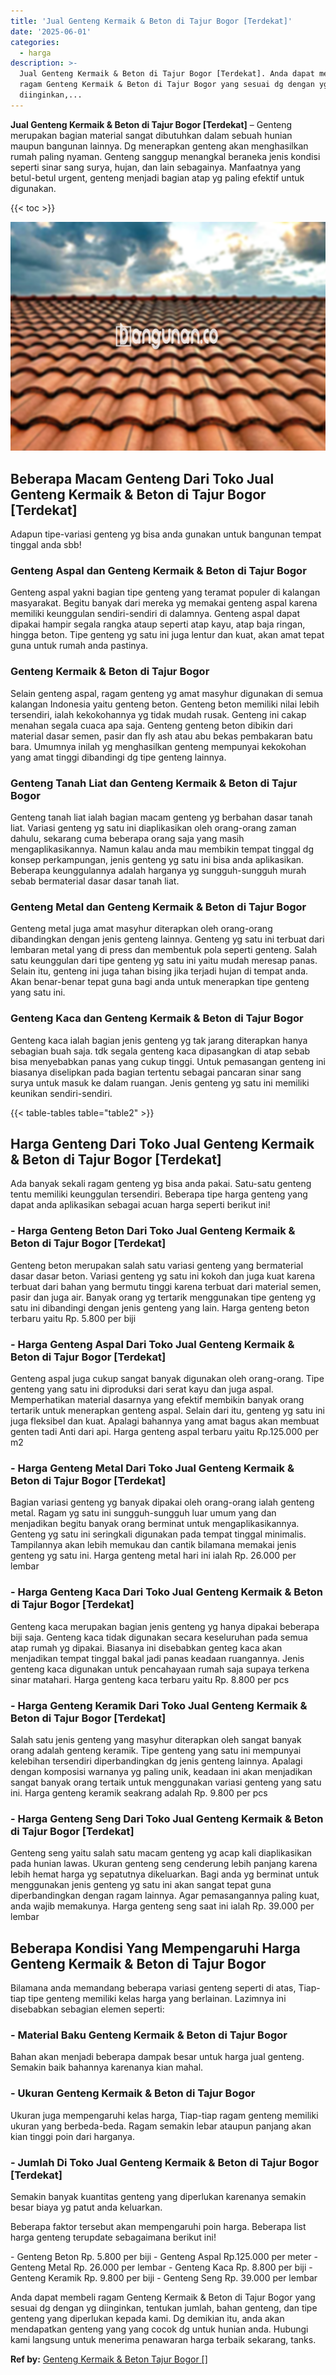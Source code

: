 ```yaml
---
title: 'Jual Genteng Kermaik & Beton di Tajur Bogor [Terdekat]'
date: '2025-06-01'
categories:
  - harga
description: >-
  Jual Genteng Kermaik & Beton di Tajur Bogor [Terdekat]. Anda dapat membeli
  ragam Genteng Kermaik & Beton di Tajur Bogor yang sesuai dg dengan yg
  diinginkan,...
---
```


**Jual Genteng Kermaik & Beton di Tajur Bogor \[Terdekat\]** – Genteng merupakan bagian material sangat dibutuhkan dalam sebuah hunian maupun bangunan lainnya. Dg menerapkan genteng akan menghasilkan rumah paling nyaman. Genteng sanggup menangkal beraneka jenis kondisi seperti sinar sang surya, hujan, dan lain sebagainya. Manfaatnya yang betul-betul urgent, genteng menjadi bagian atap yg paling efektif untuk digunakan.

{{< toc >}}

![Jual Genteng Kermaik & Beton di Tajur Bogor [Terdekat]](/images/genteng-minimalis-murah32.png)

## Beberapa Macam Genteng Dari Toko Jual Genteng Kermaik & Beton di Tajur Bogor \[Terdekat\]

Adapun tipe-variasi genteng yg bisa anda gunakan untuk bangunan tempat tinggal anda sbb!

### Genteng Aspal dan Genteng Kermaik & Beton di Tajur Bogor

Genteng aspal yakni bagian tipe genteng yang teramat populer di kalangan masyarakat. Begitu banyak dari mereka yg memakai genteng aspal karena memiliki keunggulan sendiri-sendiri di dalamnya. Genteng aspal dapat dipakai hampir segala rangka ataup seperti atap kayu, atap baja ringan, hingga beton. Tipe genteng yg satu ini juga lentur dan kuat, akan amat tepat guna untuk rumah anda pastinya.

### Genteng Kermaik & Beton di Tajur Bogor

Selain genteng aspal, ragam genteng yg amat masyhur digunakan di semua kalangan Indonesia yaitu genteng beton. Genteng beton memiliki nilai lebih tersendiri, ialah kekokohannya yg tidak mudah rusak. Genteng ini cakap menahan segala cuaca apa saja. Genteng genteng beton dibikin dari material dasar semen, pasir dan fly ash atau abu bekas pembakaran batu bara. Umumnya inilah yg menghasilkan genteng mempunyai kekokohan yang amat tinggi dibandingi dg tipe genteng lainnya.

### Genteng Tanah Liat dan Genteng Kermaik & Beton di Tajur Bogor

Genteng tanah liat ialah bagian macam genteng yg berbahan dasar tanah liat. Variasi genteng yg satu ini diaplikasikan oleh orang-orang zaman dahulu, sekarang cuma beberapa orang saja yang masih mengaplikasikannya. Namun kalau anda mau membikin tempat tinggal dg konsep perkampungan, jenis genteng yg satu ini bisa anda aplikasikan. Beberapa keunggulannya adalah harganya yg sungguh-sungguh murah sebab bermaterial dasar dasar tanah liat.

### Genteng Metal dan Genteng Kermaik & Beton di Tajur Bogor

Genteng metal juga amat masyhur diterapkan oleh orang-orang dibandingkan dengan jenis genteng lainnya. Genteng yg satu ini terbuat dari lembaran metal yang di press dan membentuk pola seperti genteng. Salah satu keunggulan dari tipe genteng yg satu ini yaitu mudah meresap panas. Selain itu, genteng ini juga tahan bising jika terjadi hujan di tempat anda. Akan benar-benar tepat guna bagi anda untuk menerapkan tipe genteng yang satu ini.

### Genteng Kaca dan Genteng Kermaik & Beton di Tajur Bogor

Genteng kaca ialah bagian jenis genteng yg tak jarang diterapkan hanya sebagian buah saja. tdk segala genteng kaca dipasangkan di atap sebab bisa menyebabkan panas yang cukup tinggi. Untuk pemasangan genteng ini biasanya diselipkan pada bagian tertentu sebagai pancaran sinar sang surya untuk masuk ke dalam ruangan. Jenis genteng yg satu ini memiliki keunikan sendiri-sendiri.

{{< table-tables table="table2" >}}

## Harga Genteng Dari Toko Jual Genteng Kermaik & Beton di Tajur Bogor \[Terdekat\]

Ada banyak sekali ragam genteng yg bisa anda pakai. Satu-satu genteng tentu memiliki keunggulan tersendiri. Beberapa tipe harga genteng yang dapat anda aplikasikan sebagai acuan harga seperti berikut ini!

### \- Harga Genteng Beton Dari Toko Jual Genteng Kermaik & Beton di Tajur Bogor \[Terdekat\]

Genteng beton merupakan salah satu variasi genteng yang bermaterial dasar dasar beton. Variasi genteng yg satu ini kokoh dan juga kuat karena terbuat dari bahan yang bermutu tinggi karena terbuat dari material semen, pasir dan juga air. Banyak orang yg tertarik menggunakan tipe genteng yg satu ini dibandingi dengan jenis genteng yang lain. Harga genteng beton terbaru yaitu Rp. 5.800 per biji

### \- Harga Genteng Aspal Dari Toko Jual Genteng Kermaik & Beton di Tajur Bogor \[Terdekat\]

Genteng aspal juga cukup sangat banyak digunakan oleh orang-orang. Tipe genteng yang satu ini diproduksi dari serat kayu dan juga aspal. Memperhatikan material dasarnya yang efektif membikin banyak orang tertarik untuk menerapkan genteng aspal. Selain dari itu, genteng yg satu ini juga fleksibel dan kuat. Apalagi bahannya yang amat bagus akan membuat genten tadi Anti dari api. Harga genteng aspal terbaru yaitu Rp.125.000 per m2

### \- Harga Genteng Metal Dari Toko Jual Genteng Kermaik & Beton di Tajur Bogor \[Terdekat\]

Bagian variasi genteng yg banyak dipakai oleh orang-orang ialah genteng metal. Ragam yg satu ini sungguh-sungguh luar umum yang dan menjadikan begitu banyak orang berminat untuk mengaplikasikannya. Genteng yg satu ini seringkali digunakan pada tempat tinggal minimalis. Tampilannya akan lebih memukau dan cantik bilamana memakai jenis genteng yg satu ini. Harga genteng metal hari ini ialah Rp. 26.000 per lembar

### \- Harga Genteng Kaca Dari Toko Jual Genteng Kermaik & Beton di Tajur Bogor \[Terdekat\]

Genteng kaca merupakan bagian jenis genteng yg hanya dipakai beberapa biji saja. Genteng kaca tidak digunakan secara keseluruhan pada semua atap rumah yg dipakai. Biasanya ini disebabkan genteg kaca akan menjadikan tempat tinggal bakal jadi panas keadaan ruangannya. Jenis genteng kaca digunakan untuk pencahayaan rumah saja supaya terkena sinar matahari. Harga genteng kaca terbaru yaitu Rp. 8.800 per pcs

### \- Harga Genteng Keramik Dari Toko Jual Genteng Kermaik & Beton di Tajur Bogor \[Terdekat\]

Salah satu jenis genteng yang masyhur diterapkan oleh sangat banyak orang adalah genteng keramik. Tipe genteng yang satu ini mempunyai kelebihan tersendiri diperbandingkan dg jenis genteng lainnya. Apalagi dengan komposisi warnanya yg paling unik, keadaan ini akan menjadikan sangat banyak orang tertaik untuk menggunakan variasi genteng yang satu ini. Harga genteng keramik seakrang adalah Rp. 9.800 per pcs

### \- Harga Genteng Seng Dari Toko Jual Genteng Kermaik & Beton di Tajur Bogor \[Terdekat\]

Genteng seng yaitu salah satu macam genteng yg acap kali diaplikasikan pada hunian lawas. Ukuran genteng seng cenderung lebih panjang karena lebih hemat harga yg sepatutnya dikeluarkan. Bagi anda yg berminat untuk menggunakan jenis genteng yg satu ini akan sangat tepat guna diperbandingkan dengan ragam lainnya. Agar pemasangannya paling kuat, anda wajib memakunya. Harga genteng seng saat ini ialah Rp. 39.000 per lembar

## Beberapa Kondisi Yang Mempengaruhi Harga Genteng Kermaik & Beton di Tajur Bogor

Bilamana anda memandang beberapa variasi genteng seperti di atas, Tiap-tiap tipe genteng memiliki kelas harga yang berlainan. Lazimnya ini disebabkan sebagian elemen seperti:

### \- Material Baku Genteng Kermaik & Beton di Tajur Bogor

Bahan akan menjadi beberapa dampak besar untuk harga jual genteng. Semakin baik bahannya karenanya kian mahal.

### \- Ukuran Genteng Kermaik & Beton di Tajur Bogor

Ukuran juga mempengaruhi kelas harga, Tiap-tiap ragam genteng memiliki ukuran yang berbeda-beda. Ragam semakin lebar ataupun panjang akan kian tinggi poin dari harganya.

### \- Jumlah Di Toko Jual Genteng Kermaik & Beton di Tajur Bogor \[Terdekat\]

Semakin banyak kuantitas genteng yang diperlukan karenanya semakin besar biaya yg patut anda keluarkan.

Beberapa faktor tersebut akan mempengaruhi poin harga. Beberapa list harga genteng terupdate sebagaimana berikut ini!

\- Genteng Beton Rp. 5.800 per biji - Genteng Aspal Rp.125.000 per meter - Genteng Metal Rp. 26.000 per lembar - Genteng Kaca Rp. 8.800 per biji - Genteng Keramik Rp. 9.800 per biji - Genteng Seng Rp. 39.000 per lembar

Anda dapat membeli ragam Genteng Kermaik & Beton di Tajur Bogor yang sesuai dg dengan yg diinginkan, tentukan jumlah, bahan genteng, dan tipe genteng yang diperlukan kepada kami. Dg demikian itu, anda akan mendapatkan genteng yang yang cocok dg untuk hunian anda. Hubungi kami langsung untuk menerima penawaran harga terbaik sekarang, tanks.

**Ref by:**  [Genteng Kermaik & Beton  Tajur Bogor []](https://id.wikipedia.org/wiki/Genteng)
